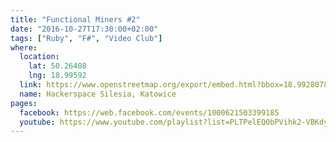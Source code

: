 ```yaml
---
title: "Functional Miners #2"
date: "2016-10-27T17:30:00+02:00"
tags: ["Ruby", "F#", "Video Club"]
where:
  location:
    lat: 50.26408
    lng: 18.99592
  link: https://www.openstreetmap.org/export/embed.html?bbox=18.992807865142826%2C50.263001078887285%2C18.998993039131168%2C50.265159763081904&layer=mapnik&marker=50.264079575913314%2C18.995900452136993
  name: Hackerspace Silesia, Katowice
pages:
  facebook: https://web.facebook.com/events/1000621503399185
  youtube: https://www.youtube.com/playlist?list=PLTPelEQ0bPVihk2-VBKdy5yHnolWCJUIr
---
```

